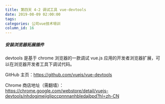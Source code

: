 ```yaml
---
title: 第四天 4-2 调试工具 vue-devtools
date: 2019-08-09 02:00:00
tags:
categories: 公司vue技术培训
column_id: 16
---
```


##### 安装浏览器拓展插件

devtools 是基于 chrome 浏览器的一款调试 vue.js 应用的开发者浏览器扩展，可以在浏览器开发者工具下调试代码。

GitHub 主页：https://github.com/vuejs/vue-devtools

Chrome 商店地址（需翻墙）：https://chrome.google.com/webstore/detail/vuejs-devtools/nhdogjmejiglipccpnnnanhbledajbpd?hl=zh-CN
